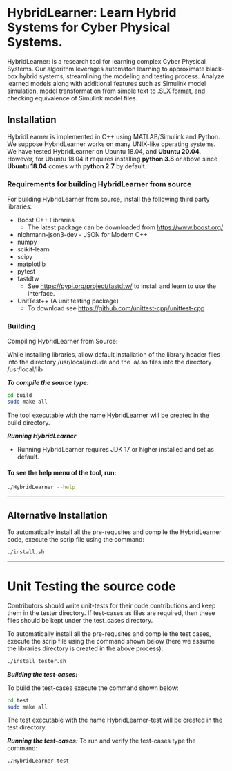 # HybridLearner: Learn Hybrid Systems for Cyber Physical Systems.
HybridLearner: is a research tool for learning complex Cyber Physical Systems. 
Our algorithm leverages automaton learning to approximate black-box hybrid systems, streamlining the modeling 
and testing process. Analyze learned models along with additional features such as Simulink model simulation, model 
transformation from simple text to .SLX format, and checking equivalence of Simulink model files.

Installation
------------
HybridLearner is implemented in C++ using MATLAB/Simulink and Python. 
We suppose HybridLearner works on many UNIX-like operating systems. 
We have tested HybridLearner on Ubuntu 18.04, and **Ubuntu 20.04**. 
However, for Ubuntu 18.04 it requires installing **python 3.8** or above since **Ubuntu 18.04** comes with **python 2.7** by default.

### Requirements for building HybridLearner from source
For building HybridLearner from source, install the following third party libraries:
- Boost C++ Libraries
  - The latest package can be downloaded from https://www.boost.org/
- nlohmann-json3-dev - JSON for Modern C++
- numpy
- scikit-learn
- scipy
- matplotlib
- pytest
- fastdtw
  - See https://pypi.org/project/fastdtw/ to install and learn to use the interface.
- UnitTest++ (A unit testing package)
  - To download see https://github.com/unittest-cpp/unittest-cpp




### Building 
Compiling HybridLearner from Source:

While installing libraries, allow default installation of the library header files into the directory /usr/local/include and the .a/.so files into the directory /usr/local/lib

***To compile the source type:***
```sh
cd build
sudo make all
```
The tool executable with the name HybridLearner will be created in the build directory.

***Running HybridLearner***
- Running HybridLearner requires JDK 17 or higher installed and set as default.


#### To see the help menu of the tool, run:
```sh
./HybridLearner --help
```
***********
Alternative Installation
-------------------------
To automatically install all the pre-requsites and compile the HybridLearner code, execute the scrip file using the command:
```sh
./install.sh
```


-------------------------

# Unit Testing the source code
Contributors should write unit-tests for their code contributions and keep them in the tester directory.
If test-cases as files are required, then these files should be kept under the test_cases directory.

To automatically install all the pre-requsites and compile the test cases, execute the scrip file using the command 
shown below (here we assume the libraries directory is created in the above process):
```sh
./install_tester.sh
```
***Building the test-cases:***

To build the test-cases execute the command shown below:
```sh
cd test
sudo make all
```
The test executable with the name HybridLearner-test will be created in the test directory.

***Running the test-cases:***
To run and verify the test-cases type the command: 
```sh
./HybridLearner-test
```

